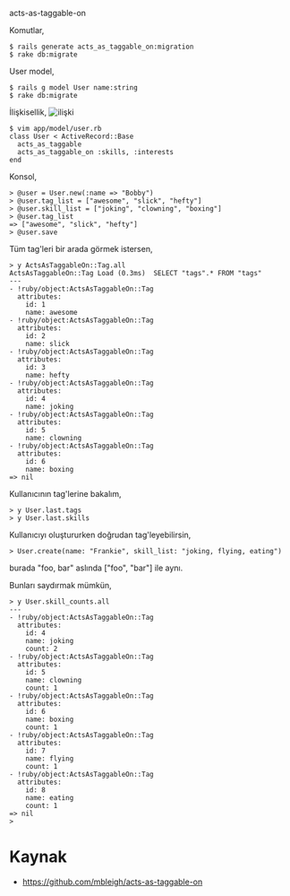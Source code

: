 acts-as-taggable-on

Komutlar,

	$ rails generate acts_as_taggable_on:migration
	$ rake db:migrate

User model,

	$ rails g model User name:string
	$ rake db:migrate

İlişkisellik, ![ilişki](http://yuml.me/fd245769.jpg)

	$ vim app/model/user.rb
	class User < ActiveRecord::Base
	  acts_as_taggable
	  acts_as_taggable_on :skills, :interests
	end

Konsol,

	> @user = User.new(:name => "Bobby")
	> @user.tag_list = ["awesome", "slick", "hefty"]
	> @user.skill_list = ["joking", "clowning", "boxing"]
	> @user.tag_list
	=> ["awesome", "slick", "hefty"]
	> @user.save

Tüm tag'leri bir arada görmek istersen,

	> y ActsAsTaggableOn::Tag.all
	ActsAsTaggableOn::Tag Load (0.3ms)  SELECT "tags".* FROM "tags"
	---
	- !ruby/object:ActsAsTaggableOn::Tag
	  attributes:
	    id: 1
	    name: awesome
	- !ruby/object:ActsAsTaggableOn::Tag
	  attributes:
	    id: 2
	    name: slick
	- !ruby/object:ActsAsTaggableOn::Tag
	  attributes:
	    id: 3
	    name: hefty
	- !ruby/object:ActsAsTaggableOn::Tag
	  attributes:
	    id: 4
	    name: joking
	- !ruby/object:ActsAsTaggableOn::Tag
	  attributes:
	    id: 5
	    name: clowning
	- !ruby/object:ActsAsTaggableOn::Tag
	  attributes:
	    id: 6
	    name: boxing
	=> nil

Kullanıcının tag'lerine bakalım,

	> y User.last.tags
	> y User.last.skills

Kullanıcıyı oluştururken doğrudan tag'leyebilirsin,

	> User.create(name: "Frankie", skill_list: "joking, flying, eating")

burada "foo, bar" aslında ["foo", "bar"] ile aynı.

Bunları saydırmak mümkün,

	> y User.skill_counts.all
	---
	- !ruby/object:ActsAsTaggableOn::Tag
	  attributes:
	    id: 4
	    name: joking
	    count: 2
	- !ruby/object:ActsAsTaggableOn::Tag
	  attributes:
	    id: 5
	    name: clowning
	    count: 1
	- !ruby/object:ActsAsTaggableOn::Tag
	  attributes:
	    id: 6
	    name: boxing
	    count: 1
	- !ruby/object:ActsAsTaggableOn::Tag
	  attributes:
	    id: 7
	    name: flying
	    count: 1
	- !ruby/object:ActsAsTaggableOn::Tag
	  attributes:
	    id: 8
	    name: eating
	    count: 1
	=> nil
	>

# Kaynak

- https://github.com/mbleigh/acts-as-taggable-on

